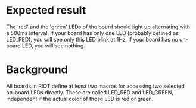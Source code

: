 Expected result
===============
The 'red' and the 'green' LEDs of the board should light up alternating with a
500ms interval. If your board has only one LED (probably defined as LED_RED),
you will see only this LED blink at 1Hz. If your board has no on-board LED, you
will see nothing.

Background
==========
All boards in RIOT define at least two macros for accessing two selected
on-board LEDs directly. These are called LED_RED and LED_GREEN, independent if
the actual color of those LED is red or green.
